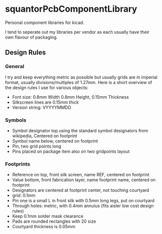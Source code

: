 # squantorPcbComponentLibrary
Personal component libraries for kicad.

I tend to seperate out my libraries per vendor as each usually have their own flavour of packaging.

## Design Rules

### General
I try and keep everything metric as possible but usually grids are in imperial format, usually divisions/multiples of 1.27mm.
Here is a short overview of the design rules I use for various objects:
* Font size: 0.8mm Width 0.8mm Height, 0.15mm Thickness
* Silkscreen lines are 0.15mm thick
* Version string: VYYYYMMDD

### Symbols
* Symbol designator top using the standard symbol designators from wikipedia, Centered on footprint
* Symbol name below, centered on footprint
* Pin, two grid points long
* Pins placed on package item also on two gridpoints layout

### Footprints
* Reference on top, front silk screen, name REF, centered on footprint
* Value bottom, front fabrication layer, name footprint name, centered on footprint
* Designators are centered at footprint center, not touching courtyard
* grid: 0.1mm
* Pin one is a small L in front silk with 0.5mm long legs, put on courtyard
* Through holes: metric, with 0.4mm annulus (fits aisler low cost design rules)
* Keep 0.1mm solder mask clearance
* Pads are rounded rectangles with 20 size
* Courtyard thickness is 0.05mm

